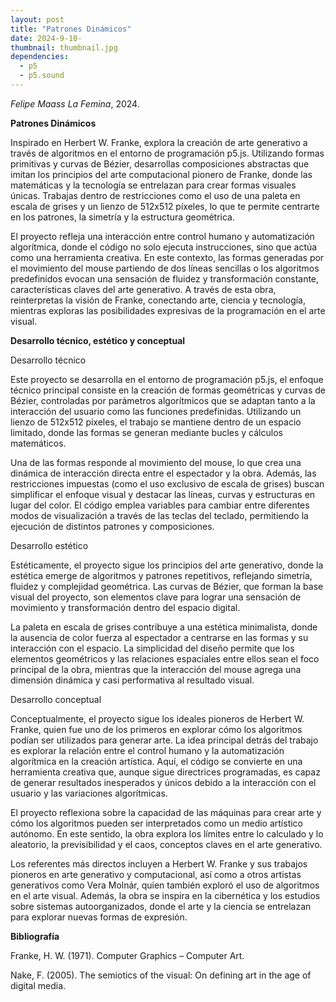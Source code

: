 ```yaml
---
layout: post
title: "Patrones Dinámicos"
date: 2024-9-10-
thumbnail: thumbnail.jpg
dependencies:
  - p5
  - p5.sound
---
```


<div id="div-sketch">
  <script type="text/javascript" src="sketch.js"></script>
</div>

_Felipe Maass La Femina_, 2024.

**Patrones Dinámicos**

Inspirado en Herbert W. Franke, explora la creación de arte generativo a través de algoritmos en el entorno de programación p5.js. Utilizando formas primitivas y curvas de Bézier, desarrollas composiciones abstractas que imitan los principios del arte computacional pionero de Franke, donde las matemáticas y la tecnología se entrelazan para crear formas visuales únicas. Trabajas dentro de restricciones como el uso de una paleta en escala de grises y un lienzo de 512x512 píxeles, lo que te permite centrarte en los patrones, la simetría y la estructura geométrica.

El proyecto refleja una interacción entre control humano y automatización algorítmica, donde el código no solo ejecuta instrucciones, sino que actúa como una herramienta creativa. En este contexto, las formas generadas por el movimiento del mouse partiendo de dos líneas sencillas o los algoritmos predefinidos evocan una sensación de fluidez y transformación constante, características claves del arte generativo. A través de esta obra, reinterpretas la visión de Franke, conectando arte, ciencia y tecnología, mientras exploras las posibilidades expresivas de la programación en el arte visual.


**Desarrollo técnico, estético y conceptual**

Desarrollo técnico

Este proyecto se desarrolla en el entorno de programación p5.js, el enfoque técnico principal consiste en la creación de formas geométricas y curvas de Bézier, controladas por parámetros algorítmicos que se adaptan tanto a la interacción del usuario como las funciones predefinidas. Utilizando un lienzo de 512x512 píxeles, el trabajo se mantiene dentro de un espacio limitado, donde las formas se generan mediante bucles y cálculos matemáticos.

Una de las formas responde al movimiento del mouse, lo que crea una dinámica de interacción directa entre el espectador y la obra. Además, las restricciones impuestas (como el uso exclusivo de escala de grises) buscan simplificar el enfoque visual y destacar las líneas, curvas y estructuras en lugar del color. El código emplea variables para cambiar entre diferentes modos de visualización a través de las teclas del teclado, permitiendo la ejecución de distintos patrones y composiciones.

Desarrollo estético

Estéticamente, el proyecto sigue los principios del arte generativo, donde la estética emerge de algoritmos y patrones repetitivos, reflejando simetría, fluidez y complejidad geométrica. Las curvas de Bézier, que forman la base visual del proyecto, son elementos clave para lograr una sensación de movimiento y transformación dentro del espacio digital.

La paleta en escala de grises contribuye a una estética minimalista, donde la ausencia de color fuerza al espectador a centrarse en las formas y su interacción con el espacio. La simplicidad del diseño permite que los elementos geométricos y las relaciones espaciales entre ellos sean el foco principal de la obra, mientras que la interacción del mouse agrega una dimensión dinámica y casi performativa al resultado visual.

Desarrollo conceptual

Conceptualmente, el proyecto sigue los ideales pioneros de Herbert W. Franke, quien fue uno de los primeros en explorar cómo los algoritmos podían ser utilizados para generar arte. La idea principal detrás del trabajo es explorar la relación entre el control humano y la automatización algorítmica en la creación artística. Aquí, el código se convierte en una herramienta creativa que, aunque sigue directrices programadas, es capaz de generar resultados inesperados y únicos debido a la interacción con el usuario y las variaciones algorítmicas.

El proyecto reflexiona sobre la capacidad de las máquinas para crear arte y cómo los algoritmos pueden ser interpretados como un medio artístico autónomo. En este sentido, la obra explora los límites entre lo calculado y lo aleatorio, la previsibilidad y el caos, conceptos claves en el arte generativo.

Los referentes más directos incluyen a Herbert W. Franke y sus trabajos pioneros en arte generativo y computacional, así como a otros artistas generativos como Vera Molnár, quien también exploró el uso de algoritmos en el arte visual. Además, la obra se inspira en la cibernética y los estudios sobre sistemas autoorganizados, donde el arte y la ciencia se entrelazan para explorar nuevas formas de expresión.

**Bibliografía**

Franke, H. W. (1971). Computer Graphics – Computer Art.

Nake, F. (2005). The semiotics of the visual: On defining art in the age of digital media.